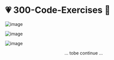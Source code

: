 # :heartpulse: 300-Code-Exercises :exploding_head:
<!-- :exploding_head: some of 300 children's code exercises [ just for fun :> ] -->

![image](https://user-images.githubusercontent.com/93416202/185986864-a03216ac-8fb4-480e-9f6d-7a8725ce2649.png)

![image](https://user-images.githubusercontent.com/93416202/185986959-6a3e2eae-797a-43b1-b223-d04d655deaa2.png)

![image](https://user-images.githubusercontent.com/93416202/185987038-2ee4f7c2-da23-4140-a165-c67717931520.png)


<p align = "center"  >
           ... tobe continue ...
</p>
